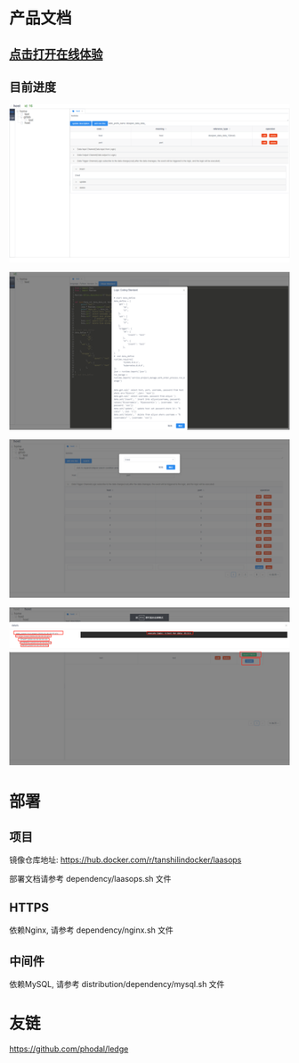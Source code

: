 # 产品文档

## [点击打开在线体验](http://129.211.59.74)

## 目前进度

![simple_architecture](docs/current_progress/2020-03-29_19-06/1.png)

![simple_architecture](docs/current_progress/2020-03-29_19-06/2.png)

![simple_architecture](docs/current_progress/2020-03-29_19-06/3.png)

![simple_architecture](docs/current_progress/2020-03-30_22-37/4.png)

# 部署

## 项目

镜像仓库地址: https://hub.docker.com/r/tanshilindocker/laasops

部署文档请参考 dependency/laasops.sh 文件

## HTTPS

依赖Nginx, 请参考 dependency/nginx.sh 文件

## 中间件

依赖MySQL, 请参考 distribution/dependency/mysql.sh 文件

# 友链

https://github.com/phodal/ledge

